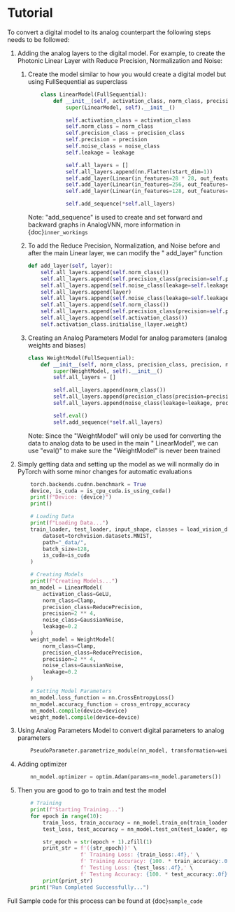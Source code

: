 # Tutorial

To convert a digital model to its analog counterpart the following steps needs to be followed:

1. Adding the analog layers to the digital model. For example, to create the Photonic Linear Layer with Reduce
   Precision, Normalization and Noise:
    1. Create the model similar to how you would create a digital model but using FullSequential as superclass
        ```python
            class LinearModel(FullSequential):
                def __init__(self, activation_class, norm_class, precision_class, precision, noise_class, leakage):
                    super(LinearModel, self).__init__()

                    self.activation_class = activation_class
                    self.norm_class = norm_class
                    self.precision_class = precision_class
                    self.precision = precision
                    self.noise_class = noise_class
                    self.leakage = leakage

                    self.all_layers = []
                    self.all_layers.append(nn.Flatten(start_dim=1))
                    self.add_layer(Linear(in_features=28 * 28, out_features=256))
                    self.add_layer(Linear(in_features=256, out_features=128))
                    self.add_layer(Linear(in_features=128, out_features=10))

                    self.add_sequence(*self.all_layers)
        ```

       Note: "add_sequence" is used to create and set forward and backward graphs in AnalogVNN, more information in
       {doc}`inner_workings`

    1. To add the Reduce Precision, Normalization, and Noise before and after the main Linear layer, we can modify the "
       add_layer" function
        ```python
        def add_layer(self, layer):
            self.all_layers.append(self.norm_class())
            self.all_layers.append(self.precision_class(precision=self.precision))
            self.all_layers.append(self.noise_class(leakage=self.leakage, precision=self.precision))
            self.all_layers.append(layer)
            self.all_layers.append(self.noise_class(leakage=self.leakage, precision=self.precision))
            self.all_layers.append(self.norm_class())
            self.all_layers.append(self.precision_class(precision=self.precision))
            self.all_layers.append(self.activation_class())
            self.activation_class.initialise_(layer.weight)
        ```
    1. Creating an Analog Parameters Model for analog parameters (analog weights and biases)
        ```python
        class WeightModel(FullSequential):
            def __init__(self, norm_class, precision_class, precision, noise_class, leakage):
                super(WeightModel, self).__init__()
                self.all_layers = []

                self.all_layers.append(norm_class())
                self.all_layers.append(precision_class(precision=precision))
                self.all_layers.append(noise_class(leakage=leakage, precision=precision))

                self.eval()
                self.add_sequence(*self.all_layers)
       ```

       Note: Since the "WeightModel" will only be used for converting the data to analog data to be used in the main "
       LinearModel", we can use "eval()" to make sure the "WeightModel" is never been trained

1. Simply getting data and setting up the model as we will normally do in PyTorch with some minor changes for automatic
   evaluations
    ```python
        torch.backends.cudnn.benchmark = True
        device, is_cuda = is_cpu_cuda.is_using_cuda()
        print(f"Device: {device}")
        print()

        # Loading Data
        print(f"Loading Data...")
        train_loader, test_loader, input_shape, classes = load_vision_dataset(
            dataset=torchvision.datasets.MNIST,
            path="_data/",
            batch_size=128,
            is_cuda=is_cuda
        )

        # Creating Models
        print(f"Creating Models...")
        nn_model = LinearModel(
            activation_class=GeLU,
            norm_class=Clamp,
            precision_class=ReducePrecision,
            precision=2 ** 4,
            noise_class=GaussianNoise,
            leakage=0.2
        )
        weight_model = WeightModel(
            norm_class=Clamp,
            precision_class=ReducePrecision,
            precision=2 ** 4,
            noise_class=GaussianNoise,
            leakage=0.2
        )

        # Setting Model Parameters
        nn_model.loss_function = nn.CrossEntropyLoss()
        nn_model.accuracy_function = cross_entropy_accuracy
        nn_model.compile(device=device)
        weight_model.compile(device=device)
    ```
4. Using Analog Parameters Model to convert digital parameters to analog parameters
    ```python
        PseudoParameter.parametrize_module(nn_model, transformation=weight_model)
    ```
5. Adding optimizer
    ```python
        nn_model.optimizer = optim.Adam(params=nn_model.parameters())
    ```
6. Then you are good to go to train and test the model
    ```python
        # Training
        print(f"Starting Training...")
        for epoch in range(10):
            train_loss, train_accuracy = nn_model.train_on(train_loader, epoch=epoch)
            test_loss, test_accuracy = nn_model.test_on(test_loader, epoch=epoch)

            str_epoch = str(epoch + 1).zfill(1)
            print_str = f'({str_epoch})' \
                        f' Training Loss: {train_loss:.4f},' \
                        f' Training Accuracy: {100. * train_accuracy:.0f}%,' \
                        f' Testing Loss: {test_loss:.4f},' \
                        f' Testing Accuracy: {100. * test_accuracy:.0f}%\n'
            print(print_str)
        print("Run Completed Successfully...")
    ```

Full Sample code for this process can be found at {doc}`sample_code`
